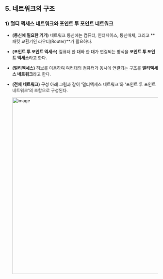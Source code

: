 ## 5. 네트워크의 구조

### 1) 멀티 엑세스 네트워크와 포인트 투 포인트 네트워크

- **(통신에 필요한 기기)** 네트워크 통신에는 컴퓨터, 인터페이스, 통신매체, 그리고 **패킷 교환기인 라우터(Router)**가 필요하다.
- **(포인트 투 포인트 엑세스)** 컴퓨터 한 대와 한 대가 연결되는 방식을 **포인트 투 포인트 엑세스**라고 한다.
- **(멀티엑세스)** 허브를 이용하여 여러대의 컴퓨터가 동시에 연결되는 구조를 **멀티엑세스 네트워크**라고 한다.
- **(전체 네트워크)** 구성 아래 그림과 같이 ‘멀티엑세스 네트워크'와 ‘포인트 투 포인트 네트워크’의 조합으로 구성된다.

  <img width="583" alt="image" src="https://user-images.githubusercontent.com/96895686/177765602-faabf696-da1c-4147-b999-ace2ee194110.png">

